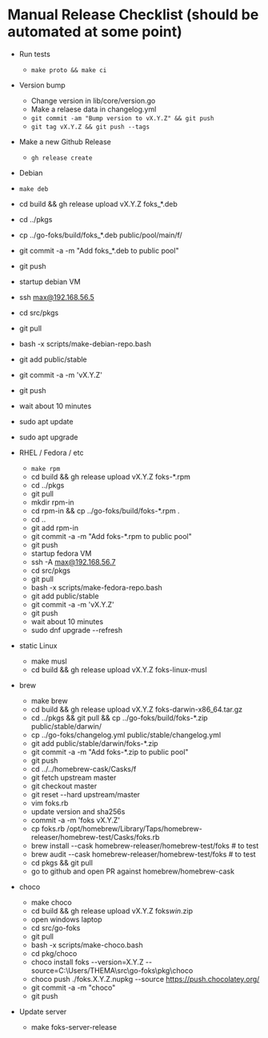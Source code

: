 # Manual Release Checklist (should be automated at some point)

- Run tests
  - `make proto && make ci`

- Version bump
  - Change version in lib/core/version.go 
  - Make a relaese data in changelog.yml
  - `git commit -am "Bump version to vX.Y.Z" && git push`
  - `git tag vX.Y.Z && git push --tags`

- Make a new Github Release
  - `gh release create`

-  Debian
  - `make deb`
  - cd build && gh release upload vX.Y.Z foks_*.deb
  - cd ../pkgs 
  - cp ../go-foks/build/foks_*.deb public/pool/main/f/
  - git commit -a -m "Add foks_*.deb to public pool"
  - git push
  - startup debian VM
  - ssh max@192.168.56.5
  - cd src/pkgs
  - git pull
  - bash -x scripts/make-debian-repo.bash
  - git add public/stable
  - git commit -a -m 'vX.Y.Z'
  - git push
  - wait about 10 minutes
  - sudo apt update
  - sudo apt upgrade

- RHEL / Fedora / etc
  - `make rpm`
  - cd build && gh release upload vX.Y.Z foks-*.rpm
  - cd ../pkgs
  - git pull
  - mkdir rpm-in
  - cd rpm-in && cp ../go-foks/build/foks-*.rpm .
  - cd ..
  - git add rpm-in
  - git commit -a -m "Add foks-*.rpm to public pool"
  - git push
  - startup fedora VM
  - ssh -A max@192.168.56.7
  - cd src/pkgs
  - git pull
  - bash -x scripts/make-fedora-repo.bash
  - git add public/stable
  - git commit -a -m 'vX.Y.Z'
  - git push
  - wait about 10 minutes
  - sudo dnf upgrade --refresh

- static Linux
  - make musl
  - cd build && gh release upload vX.Y.Z foks-linux-musl

- brew 
  - make brew
  - cd build && gh release upload vX.Y.Z foks-darwin-x86_64.tar.gz
  - cd ../pkgs && git pull && cp ../go-foks/build/foks-*.zip public/stable/darwin/
  - cp ../go-foks/changelog.yml public/stable/changelog.yml
  - git add public/stable/darwin/foks-*.zip
  - git commit -a -m "Add foks-*.zip to public pool"
  - git push
  - cd ../../homebrew-cask/Casks/f
  - git fetch upstream master
  - git checkout master
  - git reset --hard upstream/master
  - vim foks.rb
  - update version and sha256s
  - commit -a -m 'foks vX.Y.Z'
  - cp foks.rb /opt/homebrew/Library/Taps/homebrew-releaser/homebrew-test/Casks/foks.rb 
  - brew install --cask homebrew-releaser/homebrew-test/foks  # to test
  - brew audit --cask homebrew-releaser/homebrew-test/foks # to test
  - cd pkgs && git pull
  - go to github and open PR against homebrew/homebrew-cask

- choco
  - make choco
  - cd build && gh release upload vX.Y.Z foks*win*.zip
  - open windows laptop
  - cd src/go-foks
  - git pull
  - bash -x scripts/make-choco.bash
  - cd pkg/choco
  - choco install foks --version=X.Y.Z --source=C:\Users/THEMA\src\go-foks\pkg\choco
  - choco push ./foks.X.Y.Z.nupkg --source https://push.chocolatey.org/
  - git commit -a -m "choco"
  - git push

- Update server
   - make foks-server-release

